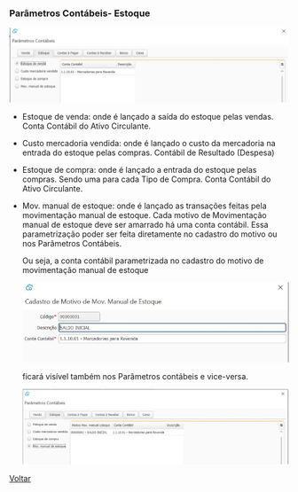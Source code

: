 ### Parâmetros Contábeis- Estoque

![](images/contabilidade_parametro_contabil_estoque.jpg)

- Estoque de venda: onde é lançado a saída do estoque pelas vendas. Conta Contábil do Ativo Circulante.

- Custo  mercadoria vendida: onde é lançado o custo da mercadoria na entrada do estoque pelas compras. Contábil de Resultado (Despesa)

- Estoque de compra: onde é lançado a entrada do estoque pelas compras. Sendo uma para cada Tipo de Compra. Conta Contábil do Ativo Circulante.

- Mov. manual de estoque: onde é lançado as transações feitas pela movimentação manual de estoque. Cada motivo de Movimentação manual de estoque deve ser amarrado há uma conta contábil. Essa parametrização poder ser feita diretamente no cadastro do motivo ou nos Parâmetros Contábeis.

   Ou seja, a conta contábil parametrizada no cadastro do motivo de movimentação manual de estoque

  ![](images/contabilidade_parametro_contabil_estoque_motivo2.jpg)

  

  ficará visível também nos Parâmetros contábeis e vice-versa.

  ![](images/contabilidade_parametro_contabil_estoque_motivo.jpg)

  



[Voltar](contabilidade.md#parametroscontabeis)





